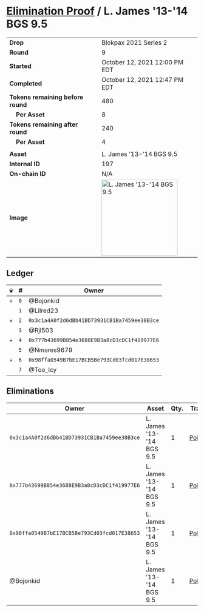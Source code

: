 # [Elimination Proof](./readme.md) / L. James &#039;13-&#039;14 BGS 9.5

|||
|---|---|
| **Drop** | Blokpax 2021 Series 2 |
| **Round** | 9 |
| **Started** | October 12, 2021 12:00 PM EDT |
| **Completed** | October 12, 2021 12:47 PM EDT |
| **Tokens remaining before round** | 480 |
| **&nbsp;&nbsp;&nbsp;&nbsp;Per Asset** | 8 |
| **Tokens remaining after round** | 240 |
| **&nbsp;&nbsp;&nbsp;&nbsp;Per Asset** | 4 |
| | |
| **Asset** | L. James &#039;13-&#039;14 BGS 9.5 |
| **Internal ID** | 197 |
| **On-chain ID** | N/A |
| **Image** | <img src="https://tcdn.blokpax.com/9484ebfa-631f-4bd8-ac66-f082b142c71b/ba0d9ab94e5d56e36c0ddad71c815c4c2aecb7b9767f5e3e6115579ae9032a33.jpg" height="200" alt="L. James &#039;13-&#039;14 BGS 9.5" /> |

## Ledger

| 💀 | # | Owner |
| --- | --- | --- |
| 💀 | `0` | @Bojonkid |
|  | `1` | @Lilred23 |
| 💀 | `2` | `0x3c1a4A0f2d6dBb41BD73931CB1Ba7459ee38B3ce` |
|  | `3` | @Rjl503 |
| 💀 | `4` | `0x777b43699B854e3688E9B3a8cD3cDC1f419977E6` |
|  | `5` | @Nmares9679 |
| 💀 | `6` | `0x98ffa0549B7bE17BCB5Be793Cd03fcd017E38653` |
|  | `7` | @Too_Icy |


## Eliminations

| Owner | Asset | Qty. | Transaction |
| --- | --- | --- | --- |
| `0x3c1a4A0f2d6dBb41BD73931CB1Ba7459ee38B3ce` | L. James '13-'14 BGS 9.5 | 1 | [Polygonscan](https://polygonscan.com/tx/0xc5dc6a268db59f00b24d351873e2ee92ffecdd45742c5c515c43e6ac08320d67) |
| `0x777b43699B854e3688E9B3a8cD3cDC1f419977E6` | L. James '13-'14 BGS 9.5 | 1 | [Polygonscan](https://polygonscan.com/tx/0x5ffd46aa65b781940899f0dba5897f93a84a297aa0272c54d9c753ae85031f0a) |
| `0x98ffa0549B7bE17BCB5Be793Cd03fcd017E38653` | L. James '13-'14 BGS 9.5 | 1 | [Polygonscan](https://polygonscan.com/tx/0x6d94e7b9954fc8c68a562cc104bd9b07068cacba3ac726149e8a25d2dc3aad00) |
| @Bojonkid | L. James '13-'14 BGS 9.5 | 1 | [Polygonscan](https://polygonscan.com/tx/0x67772bb9e2113328764e05b8f262c4cfb1f63ec7af2d69fe6444b2d10c25584c) |

